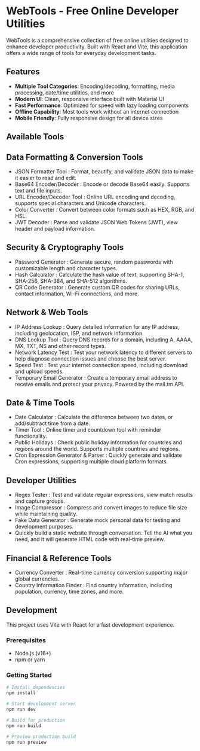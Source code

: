 # WebTools - Free Online Developer Utilities

WebTools is a comprehensive collection of free online utilities designed to enhance developer productivity. Built with React and Vite, this application offers a wide range of tools for everyday development tasks.

## Features

- **Multiple Tool Categories**: Encoding/decoding, formatting, media processing, date/time utilities, and more
- **Modern UI**: Clean, responsive interface built with Material UI
- **Fast Performance**: Optimized for speed with lazy loading components
- **Offline Capability**: Most tools work without an internet connection
- **Mobile Friendly**: Fully responsive design for all device sizes

## Available Tools

## Data Formatting & Conversion Tools
- JSON Formatter Tool : Format, beautify, and validate JSON data to make it easier to read and edit.
- Base64 Encoder/Decoder : Encode or decode Base64 easily. Supports text and file inputs.
- URL Encoder/Decoder Tool : Online URL encoding and decoding, supports special characters and Unicode characters.
- Color Converter : Convert between color formats such as HEX, RGB, and HSL.
- JWT Decoder : Parse and validate JSON Web Tokens (JWT), view header and payload information.
## Security & Cryptography Tools
- Password Generator : Generate secure, random passwords with customizable length and character types.
- Hash Calculator : Calculate the hash value of text, supporting SHA-1, SHA-256, SHA-384, and SHA-512 algorithms.
- QR Code Generator : Generate custom QR codes for sharing URLs, contact information, Wi-Fi connections, and more.
## Network & Web Tools
- IP Address Lookup : Query detailed information for any IP address, including geolocation, ISP, and network information.
- DNS Lookup Tool : Query DNS records for a domain, including A, AAAA, MX, TXT, NS and other record types.
- Network Latency Test : Test your network latency to different servers to help diagnose connection issues and choose the best server.
- Speed Test : Test your internet connection speed, including download and upload speeds.
- Temporary Email Generator : Create a temporary email address to receive emails and protect your privacy. Powered by the mail.tm API.
## Date & Time Tools
- Date Calculator : Calculate the difference between two dates, or add/subtract time from a date.
- Timer Tool : Online timer and countdown tool with reminder functionality.
- Public Holidays : Check public holiday information for countries and regions around the world. Supports multiple countries and regions.
- Cron Expression Generator & Parser : Quickly generate and validate Cron expressions, supporting multiple cloud platform formats.
## Developer Utilities
- Regex Tester : Test and validate regular expressions, view match results and capture groups.
- Image Compressor : Compress and convert images to reduce file size while maintaining quality.
- Fake Data Generator : Generate mock personal data for testing and development purposes.
- Quickly build a static website through conversation. Tell the AI what you need, and it will generate HTML code with real-time preview.
## Financial & Reference Tools
- Currency Converter : Real-time currency conversion supporting major global currencies.
- Country Information Finder : Find country information, including population, currency, time zones, and more.

## Development

This project uses Vite with React for a fast development experience.

### Prerequisites
- Node.js (v16+)
- npm or yarn

### Getting Started

```bash
# Install dependencies
npm install

# Start development server
npm run dev

# Build for production
npm run build

# Preview production build
npm run preview
```
